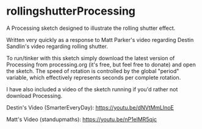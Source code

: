 # rollingshutterProcessing
A Processing sketch designed to illustrate the rolling shutter effect.

Written very quickly as a response to Matt Parker's video regarding Destin Sandlin's video regarding
rolling shutter.

To run/tinker with this sketch simply download the latest version of Processing from processing.org (it's free, but feel free to donate)
and open the sketch. The speed of rotation is controlled by the global "period" variable, which effectively represents seconds per complete rotation.

I have also included a video of the sketch running if you'd rather not download Processing.

Destin's Video (SmarterEveryDay): https://youtu.be/dNVtMmLlnoE

Matt's Video (standupmaths): https://youtu.be/nP1elMR5qjc
